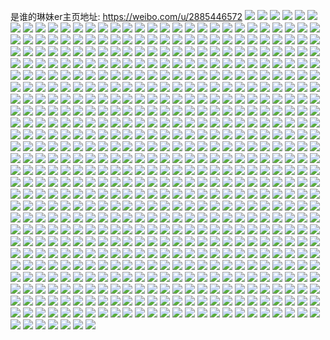 是谁的琳妹er主页地址: https://weibo.com/u/2885446572 
![](https://wx4.sinaimg.cn/mw2000/abfc6bacly1h93aj6evqbj22c02c0qv6.jpg) 
![](https://wx4.sinaimg.cn/mw2000/abfc6bacly1h93aj9dx77j22bz2bze83.jpg) 
![](https://wx4.sinaimg.cn/mw2000/abfc6bacgy1h8kutkkug0j22c0340x6q.jpg) 
![](https://wx4.sinaimg.cn/mw2000/abfc6bacgy1h8kutlyy1yj228i30gx6p.jpg) 
![](https://wx4.sinaimg.cn/mw2000/abfc6bacgy1h8htszud58j20kh1cmq9e.jpg) 
![](https://wx4.sinaimg.cn/mw2000/abfc6bacgy1h8htqem1k4j20n00f5tdk.jpg) 
![](https://wx4.sinaimg.cn/mw2000/abfc6bacgy1h8bnu6ejzmj22c0340npd.jpg) 
![](https://wx4.sinaimg.cn/mw2000/abfc6bacgy1h8bnu1qgzdj21sc2dsu0y.jpg) 
![](https://wx4.sinaimg.cn/mw2000/abfc6bacgy1h8bntzdyxhj22c03407wk.jpg) 
![](https://wx4.sinaimg.cn/mw2000/abfc6bacgy1h8bnu55u58j20sx9mpkjn.jpg) 
![](https://wx4.sinaimg.cn/mw2000/abfc6bacgy1h8bnu3iuxkj21371hjai6.jpg) 
![](https://wx4.sinaimg.cn/mw2000/abfc6bacgy1h8bnu7xg2ej22c0340npe.jpg) 
![](https://wx4.sinaimg.cn/mw2000/abfc6bacgy1h8ama0vfntj22ac329hdt.jpg) 
![](https://wx4.sinaimg.cn/mw2000/abfc6bacgy1h8am9zx7fyj22a635mb29.jpg) 
![](https://wx4.sinaimg.cn/mw2000/abfc6bacgy1h8ama2fx3dj23402c0u0y.jpg) 
![](https://wx4.sinaimg.cn/mw2000/abfc6bacgy1h7ht66ijizj22c0340x6p.jpg) 
![](https://wx4.sinaimg.cn/mw2000/abfc6bacgy1h7ht69gi53j22c0340u0y.jpg) 
![](https://wx4.sinaimg.cn/mw2000/abfc6bacgy1h7ht64tfdoj22bz340npf.jpg) 
![](https://wx4.sinaimg.cn/mw2000/abfc6bacgy1h7ht5z14grj22c0340b2c.jpg) 
![](https://wx4.sinaimg.cn/mw2000/abfc6bacgy1h7ht5x6vy4j22bz30a1l0.jpg) 
![](https://wx4.sinaimg.cn/mw2000/abfc6bacgy1h7ht61f3cij22c03404qt.jpg) 
![](https://wx4.sinaimg.cn/mw2000/abfc6bacgy1h6japzlm3wj22c03407wi.jpg) 
![](https://wx4.sinaimg.cn/mw2000/abfc6bacgy1h6jaq8xdnjj21ws2jqdov.jpg) 
![](https://wx4.sinaimg.cn/mw2000/abfc6bacgy1h6jaqmbupnj22c03404qr.jpg) 
![](https://wx4.sinaimg.cn/mw2000/abfc6bacgy1h6jaqu3dcnj23402c01kz.jpg) 
![](https://wx4.sinaimg.cn/mw2000/abfc6bacgy1h6jaq4o393j21si2i2qv5.jpg) 
![](https://wx4.sinaimg.cn/mw2000/abfc6bacgy1h6bqvf34ewj22bz2rfu0z.jpg) 
![](https://wx4.sinaimg.cn/mw2000/abfc6bacgy1h6bqvipojwj22c02c0e82.jpg) 
![](https://wx4.sinaimg.cn/mw2000/abfc6bacgy1h6bqw5e0x6j229v3154qq.jpg) 
![](https://wx4.sinaimg.cn/mw2000/abfc6bacgy1h6bqvourvej223n2w7hdt.jpg) 
![](https://wx4.sinaimg.cn/mw2000/abfc6bacly1h5z7opjxlpj22c0340b2a.jpg) 
![](https://wx4.sinaimg.cn/mw2000/abfc6bacly1h5z7or5awvj22ae31vb2a.jpg) 
![](https://wx4.sinaimg.cn/mw2000/abfc6bacly1h5z7oq33vsj20mz0cx440.jpg) 
![](https://wx4.sinaimg.cn/mw2000/abfc6bacly1h5thku8ditj21d25odhdu.jpg) 
![](https://wx4.sinaimg.cn/mw2000/abfc6bacly1h5thkwqnm6j219y628kjm.jpg) 
![](https://wx4.sinaimg.cn/mw2000/abfc6bacly1h5thkxv4xtj219i6494qq.jpg) 
![](https://wx4.sinaimg.cn/mw2000/abfc6bacly1h5thkz08ptj219y6267wj.jpg) 
![](https://wx4.sinaimg.cn/mw2000/abfc6bacly1h5thkvmndrj217d6f6hdv.jpg) 
![](https://wx4.sinaimg.cn/mw2000/abfc6bacly1h5thkx2pfij20k735sk5n.jpg) 
![](https://wx4.sinaimg.cn/mw2000/abfc6bacgy1h5j4ygkmewj21400u0n2n.jpg) 
![](https://wx4.sinaimg.cn/mw2000/abfc6bacgy1h5j4yi859xj22c0340npe.jpg) 
![](https://wx4.sinaimg.cn/mw2000/abfc6bacgy1h5j544ja5wj224h2yskjo.jpg) 
![](https://wx4.sinaimg.cn/mw2000/abfc6bacgy1h5j4yk5lf6j22c0340u0z.jpg) 
![](https://wx4.sinaimg.cn/mw2000/abfc6bacgy1h5hv8hxrbpj235s2dcx6r.jpg) 
![](https://wx4.sinaimg.cn/mw2000/abfc6bacgy1h5hv8dz63sj22dc35s4qr.jpg) 
![](https://wx4.sinaimg.cn/mw2000/abfc6bacgy1h5efelb45nj21sc2dsnpe.jpg) 
![](https://wx4.sinaimg.cn/mw2000/abfc6bacgy1h5efeeqas0j22c03404qq.jpg) 
![](https://wx4.sinaimg.cn/mw2000/abfc6bacgy1h5efeg69tkj21c71t81kx.jpg) 
![](https://wx4.sinaimg.cn/mw2000/abfc6bacgy1h5efecmqmoj22c0340kjm.jpg) 
![](https://wx4.sinaimg.cn/mw2000/abfc6bacgy1h5cjmdr60yj22c03404qr.jpg) 
![](https://wx4.sinaimg.cn/mw2000/abfc6bacgy1h3yd5h7k8xj222n33zkjm.jpg) 
![](https://wx4.sinaimg.cn/mw2000/abfc6bacgy1h3yd5kbphsj234022ox6p.jpg) 
![](https://wx4.sinaimg.cn/mw2000/abfc6bacly1h3qi89zqj5j21s135s4qq.jpg) 
![](https://wx4.sinaimg.cn/mw2000/abfc6bacly1h3qi7tdu86j22c03404qs.jpg) 
![](https://wx4.sinaimg.cn/mw2000/abfc6bacly1h3qi87sxurj21s135sx6p.jpg) 
![](https://wx4.sinaimg.cn/mw2000/abfc6bacly1h3qi806vwrj22c03407wk.jpg) 
![](https://wx4.sinaimg.cn/mw2000/abfc6bacly1h3qi862260j21s135s1ky.jpg) 
![](https://wx4.sinaimg.cn/mw2000/abfc6bacly1h3qi83ruuij22c03401l0.jpg) 
![](https://wx4.sinaimg.cn/mw2000/abfc6bacly1h3qiiiii4yj21s135sx6p.jpg) 
![](https://wx4.sinaimg.cn/mw2000/abfc6bacly1h3qi7p5zccj22c0340x6r.jpg) 
![](https://wx4.sinaimg.cn/mw2000/abfc6bacly1h3qi8c38abj21s135sqv6.jpg) 
![](https://wx4.sinaimg.cn/mw2000/abfc6bacly1h3m17huf8zj222o3404qq.jpg) 
![](https://wx4.sinaimg.cn/mw2000/abfc6bacgy1h3h8au4wtfj21241gt4qr.jpg) 
![](https://wx4.sinaimg.cn/mw2000/abfc6bacgy1h3h8ar4v7yj222m340qv6.jpg) 
![](https://wx4.sinaimg.cn/mw2000/abfc6bacgy1h3h8av3stgj21sl2rd1kx.jpg) 
![](https://wx4.sinaimg.cn/mw2000/abfc6bacgy1h3h8b15karj223u35snpe.jpg) 
![](https://wx4.sinaimg.cn/mw2000/abfc6bacly1h1rxrwp6x7j20n01dshce.jpg) 
![](https://wx4.sinaimg.cn/mw2000/abfc6bacly1h11inhkniyj22c0340u0y.jpg) 
![](https://wx4.sinaimg.cn/mw2000/abfc6bacly1h11inm00vxj22c0340x6q.jpg) 
![](https://wx4.sinaimg.cn/mw2000/abfc6bacly1h11injvm8fj23402c0kjm.jpg) 
![](https://wx4.sinaimg.cn/mw2000/abfc6bacly1gzasacdoquj21w02ionpd.jpg) 
![](https://wx4.sinaimg.cn/mw2000/abfc6bacly1gzasadcqdrj21sc2dshdu.jpg) 
![](https://wx4.sinaimg.cn/mw2000/abfc6bacly1gzasaeim75j234027xb2a.jpg) 
![](https://wx4.sinaimg.cn/mw2000/abfc6bacly1gzasaflrq5j23402c0e82.jpg) 
![](https://wx4.sinaimg.cn/mw2000/abfc6bacly1gzasai6e71j21ho1zku0x.jpg) 
![](https://wx4.sinaimg.cn/mw2000/abfc6bacly1gyx5ou6a9cj226t2x3x6q.jpg) 
![](https://wx4.sinaimg.cn/mw2000/0039h2sQly1gusrufm8c1j62c02c0x6p02.jpg) 
![](https://wx4.sinaimg.cn/mw2000/0039h2sQly1gusruckt1mj61o0280kjl02.jpg) 
![](https://wx4.sinaimg.cn/mw2000/0039h2sQly1gusrub5eydj61o0280b2902.jpg) 
![](https://wx4.sinaimg.cn/mw2000/0039h2sQly1gusrudddfvj61ff1ff1fw02.jpg) 
![](https://wx4.sinaimg.cn/mw2000/0039h2sQly1guhipkwpixj62c02c04qq02.jpg) 
![](https://wx4.sinaimg.cn/mw2000/0039h2sQly1gucylpt60ij61zk2nfe8302.jpg) 
![](https://wx4.sinaimg.cn/mw2000/0039h2sQly1gucylqvje5j62c02c0b2a02.jpg) 
![](https://wx4.sinaimg.cn/mw2000/0039h2sQly1gucylshlnlj60n01ds7em02.jpg) 
![](https://wx4.sinaimg.cn/mw2000/0039h2sQly1gucylt1mg8j60n01dsgwr02.jpg) 
![](https://wx4.sinaimg.cn/mw2000/0039h2sQly1gucyltptohj60n01dsalo02.jpg) 
![](https://wx4.sinaimg.cn/mw2000/abfc6bacly1gsqsvdczxaj22c0340b2b.jpg) 
![](https://wx4.sinaimg.cn/mw2000/abfc6bacly1gsqsvfq9loj22c0340npe.jpg) 
![](https://wx4.sinaimg.cn/mw2000/abfc6bacly1gsqsvhqweij22c0340kjm.jpg) 
![](https://wx4.sinaimg.cn/mw2000/abfc6bacly1gsqsvjk4jkj22c0340npe.jpg) 
![](https://wx4.sinaimg.cn/mw2000/abfc6bacly1gsc3tlz74xj22c0273kjl.jpg) 
![](https://wx4.sinaimg.cn/mw2000/abfc6bacly1gsc3to4biyj22672677wh.jpg) 
![](https://wx4.sinaimg.cn/mw2000/abfc6bacly1gsc3tku54zj22c02c0e81.jpg) 
![](https://wx4.sinaimg.cn/mw2000/abfc6bacly1gsc3tp4w9kj22c02c0e81.jpg) 
![](https://wx4.sinaimg.cn/mw2000/abfc6bacly1grz1p3bindj22c02c0x6v.jpg) 
![](https://wx4.sinaimg.cn/mw2000/abfc6bacly1grz1p7bmlqj22c02c07wp.jpg) 
![](https://wx4.sinaimg.cn/mw2000/abfc6bacly1grz1r6m5mmj22c02c07wi.jpg) 
![](https://wx4.sinaimg.cn/mw2000/abfc6bacly1grz1r5g9nwj22w62w6npd.jpg) 
![](https://wx4.sinaimg.cn/mw2000/abfc6bacly1gqpc6tr9rjj22c02c0qv5.jpg) 
![](https://wx4.sinaimg.cn/mw2000/abfc6bacly1gqpc74ng29j22c02c0e82.jpg) 
![](https://wx4.sinaimg.cn/mw2000/abfc6bacly1gqpc6zd1j8j21o01o0x6u.jpg) 
![](https://wx4.sinaimg.cn/mw2000/abfc6bacly1gqpc70no2bj22002s4b2a.jpg) 
![](https://wx4.sinaimg.cn/mw2000/abfc6bacly1gqpc73gbdhj22c02c0e82.jpg) 
![](https://wx4.sinaimg.cn/mw2000/abfc6bacly1gqpc6wwn2uj21o01o0hdt.jpg) 
![](https://wx4.sinaimg.cn/mw2000/abfc6bacly1gqbghm7gydj22c0340kjn.jpg) 
![](https://wx4.sinaimg.cn/mw2000/abfc6bacly1gqbghowsspj22c02c0b2b.jpg) 
![](https://wx4.sinaimg.cn/mw2000/abfc6bacly1gqbghiw1ggj22c0340qv6.jpg) 
![](https://wx4.sinaimg.cn/mw2000/abfc6bacly1gqbghqka66j22c02c01ky.jpg) 
![](https://wx4.sinaimg.cn/mw2000/abfc6bacly1gqbghrwhooj22c0340e86.jpg) 
![](https://wx4.sinaimg.cn/mw2000/abfc6bacly1gqbghth7o2j22c02c0u0y.jpg) 
![](https://wx4.sinaimg.cn/mw2000/abfc6bacly1gqbghh132xj21hn1zi1kz.jpg) 
![](https://wx4.sinaimg.cn/mw2000/abfc6bacly1gqbghklluzj23402c0b2b.jpg) 
![](https://wx4.sinaimg.cn/mw2000/abfc6bacgy1gq9xqhdo6aj23402c0hdv.jpg) 
![](https://wx4.sinaimg.cn/mw2000/abfc6bacgy1gq9xqbqvhej23402c0e85.jpg) 
![](https://wx4.sinaimg.cn/mw2000/abfc6bacgy1gq9xq5nq2oj22ab31skjn.jpg) 
![](https://wx4.sinaimg.cn/mw2000/abfc6bacgy1gq9y5nn8iij22882z17wj.jpg) 
![](https://wx4.sinaimg.cn/mw2000/abfc6bacgy1gq9xq8zx0dj21gu2ly4qp.jpg) 
![](https://wx4.sinaimg.cn/mw2000/abfc6bacgy1gq9xq7x3fxj22c0340kjn.jpg) 
![](https://wx4.sinaimg.cn/mw2000/abfc6bacly1gq2whlzr9rj23402cinpf.jpg) 
![](https://wx4.sinaimg.cn/mw2000/abfc6bacly1gq2whict3qj23402c0e84.jpg) 
![](https://wx4.sinaimg.cn/mw2000/abfc6bacly1gq2whjyqdsj231g2a3qv6.jpg) 
![](https://wx4.sinaimg.cn/mw2000/abfc6bacly1gq2whdh64gj21so2es7wi.jpg) 
![](https://wx4.sinaimg.cn/mw2000/abfc6bacgy1gpbi9pqbshj21o02804qr.jpg) 
![](https://wx4.sinaimg.cn/mw2000/abfc6bacgy1gpbi9su2yuj21o0280kjl.jpg) 
![](https://wx4.sinaimg.cn/mw2000/abfc6bacgy1gpbi9lt2tyj21o02807wj.jpg) 
![](https://wx4.sinaimg.cn/mw2000/abfc6bacgy1gpbi9if0pjj22c03401ky.jpg) 
![](https://wx4.sinaimg.cn/mw2000/abfc6bacgy1gpbi9vm5oyj21o01o0b2a.jpg) 
![](https://wx4.sinaimg.cn/mw2000/abfc6bacgy1gpbi98shx0j21616mke83.jpg) 
![](https://wx4.sinaimg.cn/mw2000/abfc6bacgy1gpbi94jx84j21o0280qv6.jpg) 
![](https://wx4.sinaimg.cn/mw2000/abfc6bacgy1gpbi9gapoyj22c02c0e82.jpg) 
![](https://wx4.sinaimg.cn/mw2000/abfc6bacgy1gpbibnyugmj21pc4jge84.jpg) 
![](https://wx4.sinaimg.cn/mw2000/abfc6bacly1golu3gxzitj22c0340kjm.jpg) 
![](https://wx4.sinaimg.cn/mw2000/abfc6bacly1gnjek5bbe0j22c02c0e82.jpg) 
![](https://wx4.sinaimg.cn/mw2000/abfc6bacly1gnjek7w98nj23402c7x6q.jpg) 
![](https://wx4.sinaimg.cn/mw2000/abfc6bacgy1glyzf9d1iej22801o01kz.jpg) 
![](https://wx4.sinaimg.cn/mw2000/abfc6bacgy1glyzfely3hj22801o0u0y.jpg) 
![](https://wx4.sinaimg.cn/mw2000/abfc6bacgy1gkvplh9qyzj22c02c1b2a.jpg) 
![](https://wx4.sinaimg.cn/mw2000/abfc6bacgy1gkvpl00cp9j22c02c1kjm.jpg) 
![](https://wx4.sinaimg.cn/mw2000/abfc6bacgy1gkvpm1stqbj22c03401kz.jpg) 
![](https://wx4.sinaimg.cn/mw2000/abfc6bacly1gkfpjtrnuuj221y2qle83.jpg) 
![](https://wx4.sinaimg.cn/mw2000/abfc6bacly1gkfpk7jkgoj22c0340kjm.jpg) 
![](https://wx4.sinaimg.cn/mw2000/abfc6bacly1gkfpkf93rdj22c0340hdu.jpg) 
![](https://wx4.sinaimg.cn/mw2000/abfc6bacly1gkfpkmtnr9j22r322cb2a.jpg) 
![](https://wx4.sinaimg.cn/mw2000/abfc6bacgy1gk0af64vnhj23402c01kz.jpg) 
![](https://wx4.sinaimg.cn/mw2000/abfc6bacgy1gk0afb09evj23402c04qr.jpg) 
![](https://wx4.sinaimg.cn/mw2000/abfc6bacly1gglon06mpxj22c0340npd.jpg) 
![](https://wx4.sinaimg.cn/mw2000/abfc6bacly1gglomziblfj22zw263u0x.jpg) 
![](https://wx4.sinaimg.cn/mw2000/abfc6bacly1gglomyesxzj22c02c0kjl.jpg) 
![](https://wx4.sinaimg.cn/mw2000/abfc6bacly1gglon1tcvlj23402c0hdt.jpg) 
![](https://wx4.sinaimg.cn/mw2000/abfc6bacly1gglomxm8mhj22c02c07wh.jpg) 
![](https://wx4.sinaimg.cn/mw2000/abfc6bacgy1gg3n069nrhj20tk0m6grb.jpg) 
![](https://wx4.sinaimg.cn/mw2000/abfc6bacgy1gg3n05osm9j22c0340kjm.jpg) 
![](https://wx4.sinaimg.cn/mw2000/abfc6bacgy1gecx1bthyjj23402c0b2d.jpg) 
![](https://wx4.sinaimg.cn/mw2000/abfc6bacgy1gecx1clvb0j20ku112n09.jpg) 
![](https://wx4.sinaimg.cn/mw2000/abfc6bacgy1gecx1jm17qj22c032o1l2.jpg) 
![](https://wx4.sinaimg.cn/mw2000/abfc6bacgy1ge6d92pt2bj21mk16oh0d.jpg) 
![](https://wx4.sinaimg.cn/mw2000/abfc6bacgy1ge6d93xp11j21i81kuh2k.jpg) 
![](https://wx4.sinaimg.cn/mw2000/abfc6bacgy1gdyaa79i96j21t02iokjl.jpg) 
![](https://wx4.sinaimg.cn/mw2000/abfc6bacgy1gdyaaakckwj22c0340kjl.jpg) 
![](https://wx4.sinaimg.cn/mw2000/abfc6bacgy1gdyaa3ab29j229n2ubu0x.jpg) 
![](https://wx4.sinaimg.cn/mw2000/abfc6bacgy1gdp2whcxaqj20fw0m6q7a.jpg) 
![](https://wx4.sinaimg.cn/mw2000/abfc6bacgy1gdp2wilmlnj20eq0mu78r.jpg) 
![](https://wx4.sinaimg.cn/mw2000/abfc6bacgy1gdp2wjqpeoj20er0jntbw.jpg) 
![](https://wx4.sinaimg.cn/mw2000/abfc6bacgy1gdp2wfz7jqj20ex0h6whr.jpg) 
![](https://wx4.sinaimg.cn/mw2000/abfc6bacly1gb7xrtu91tj21gc4d1u0x.jpg) 
![](https://wx4.sinaimg.cn/mw2000/abfc6bacly1gb7xrxl0e5j219b51ekjl.jpg) 
![](https://wx4.sinaimg.cn/mw2000/abfc6bacly1gb7xrvhnmrj21kr40su0x.jpg) 
![](https://wx4.sinaimg.cn/mw2000/abfc6bacly1gb7yu31h13j21oe3s2b2a.jpg) 
![](https://wx4.sinaimg.cn/mw2000/abfc6bacly1gb7xrsd2j1j22vt25v1ky.jpg) 
![](https://wx4.sinaimg.cn/mw2000/abfc6bacly1gazptp63oij22c0340nph.jpg) 
![](https://wx4.sinaimg.cn/mw2000/abfc6bacly1gazpturjftj21ho1zktvy.jpg) 
![](https://wx4.sinaimg.cn/mw2000/abfc6bacly1gazpttsoh9j23402c0qv9.jpg) 
![](https://wx4.sinaimg.cn/mw2000/abfc6bacly1gazptwjvhzj21ho1zkk90.jpg) 
![](https://wx4.sinaimg.cn/mw2000/abfc6bacly1gazptv884nj20u111eds6.jpg) 
![](https://wx4.sinaimg.cn/mw2000/abfc6bacly1gazptmgi21j23402c0e85.jpg) 
![](https://wx4.sinaimg.cn/mw2000/abfc6bacly1gazpthjcw0j21h824xe81.jpg) 
![](https://wx4.sinaimg.cn/mw2000/abfc6bacly1gazptralm2j22c0340qv9.jpg) 
![](https://wx4.sinaimg.cn/mw2000/abfc6bacly1gazptjuvyrj22c0340x6t.jpg) 
![](https://wx4.sinaimg.cn/mw2000/abfc6bacgy1gam0uspidmj23402c0hdv.jpg) 
![](https://wx4.sinaimg.cn/mw2000/abfc6bacgy1gam0tvzyb6j23402c07wh.jpg) 
![](https://wx4.sinaimg.cn/mw2000/abfc6bacgy1gam0u7bw3vj23402c0hdw.jpg) 
![](https://wx4.sinaimg.cn/mw2000/abfc6bacgy1gam0ujmj5rj23402c0e81.jpg) 
![](https://wx4.sinaimg.cn/mw2000/abfc6bacgy1gam0ugfklbj22dh2o5hdt.jpg) 
![](https://wx4.sinaimg.cn/mw2000/abfc6bacgy1gam0ud0uecj21355txb2a.jpg) 
![](https://wx4.sinaimg.cn/mw2000/abfc6bacgy1gahgatoarvj23402c04qt.jpg) 
![](https://wx4.sinaimg.cn/mw2000/abfc6bacgy1gahgb4bu58j22c0340kjl.jpg) 
![](https://wx4.sinaimg.cn/mw2000/abfc6bacgy1gahgan65wrj23402c0qv7.jpg) 
![](https://wx4.sinaimg.cn/mw2000/abfc6bacgy1gahgb69ggaj23402c0kjl.jpg) 
![](https://wx4.sinaimg.cn/mw2000/abfc6bacgy1gahgdfpb0ej22c02c0u0y.jpg) 
![](https://wx4.sinaimg.cn/mw2000/abfc6bacgy1gahgayhscij22c0340b2a.jpg) 
![](https://wx4.sinaimg.cn/mw2000/abfc6bacgy1gahgak0ni6j22c02c0kjn.jpg) 
![](https://wx4.sinaimg.cn/mw2000/abfc6bacgy1gahgbcff24j23402c0x6p.jpg) 
![](https://wx4.sinaimg.cn/mw2000/abfc6bacgy1gahgapb16fj21ji444qv5.jpg) 
![](https://wx4.sinaimg.cn/mw2000/abfc6bacgy1gahgbaca4cj22c0340hdu.jpg) 
![](https://wx4.sinaimg.cn/mw2000/abfc6bacgy1gahgavzrpkj22c0340hdu.jpg) 
![](https://wx4.sinaimg.cn/mw2000/abfc6bacgy1gahgb2a336j22c0340kjn.jpg) 
![](https://wx4.sinaimg.cn/mw2000/abfc6bacgy1gagdatfj9oj22bc3347wi.jpg) 
![](https://wx4.sinaimg.cn/mw2000/abfc6bacgy1gagdaxvcuoj22c0340hdv.jpg) 
![](https://wx4.sinaimg.cn/mw2000/abfc6bacgy1gaf4fr53u4j211i1e07wj.jpg) 
![](https://wx4.sinaimg.cn/mw2000/abfc6bacgy1gaf432yk2bj21ot3r5b2c.jpg) 
![](https://wx4.sinaimg.cn/mw2000/abfc6bacgy1gaf42psot3j22c029rb2c.jpg) 
![](https://wx4.sinaimg.cn/mw2000/abfc6bacgy1gaf437cyn2j23402c01l0.jpg) 
![](https://wx4.sinaimg.cn/mw2000/abfc6bacgy1gaf47cmcugj23402c0qv8.jpg) 
![](https://wx4.sinaimg.cn/mw2000/abfc6bacgy1gaf42uaqoxj22c0340b2c.jpg) 
![](https://wx4.sinaimg.cn/mw2000/abfc6bacgy1gaf4fnb981j22c0340qv7.jpg) 
![](https://wx4.sinaimg.cn/mw2000/abfc6bacgy1gaf42yuq69j22c03401l0.jpg) 
![](https://wx4.sinaimg.cn/mw2000/abfc6bacgy1gaf422ezk9j22c0340u10.jpg) 
![](https://wx4.sinaimg.cn/mw2000/abfc6bacgy1g9hh5wht2pj216o1kwaqk.jpg) 
![](https://wx4.sinaimg.cn/mw2000/abfc6bacgy1g9hh5wxc52j21400migq2.jpg) 
![](https://wx4.sinaimg.cn/mw2000/abfc6bacgy1g9hh62hnv7j23402c0npd.jpg) 
![](https://wx4.sinaimg.cn/mw2000/abfc6bacgy1g9hh5ttf6bj225q1mb7wh.jpg) 
![](https://wx4.sinaimg.cn/mw2000/abfc6bacgy1g9hh5vot8vj22bc3341ky.jpg) 
![](https://wx4.sinaimg.cn/mw2000/abfc6bacgy1g9hh60zmcwj23402c0b2a.jpg) 
![](https://wx4.sinaimg.cn/mw2000/abfc6bacgy1g9hh5xfxskj216o1kw196.jpg) 
![](https://wx4.sinaimg.cn/mw2000/abfc6bacgy1g9hh5zg594j23402c04qr.jpg) 
![](https://wx4.sinaimg.cn/mw2000/abfc6bacgy1g9hhb0m3zuj21mb25qb29.jpg) 
![](https://wx4.sinaimg.cn/mw2000/abfc6bacgy1g9cfc0qd8xj21385tgb2b.jpg) 
![](https://wx4.sinaimg.cn/mw2000/abfc6bacgy1g9cfb7aqwnj20ku0snn2t.jpg) 
![](https://wx4.sinaimg.cn/mw2000/abfc6bacgy1g9cfb94swoj23402c0e82.jpg) 
![](https://wx4.sinaimg.cn/mw2000/abfc6bacgy1g9cfbama1aj2334334x6p.jpg) 
![](https://wx4.sinaimg.cn/mw2000/abfc6bacgy1g9cfbelgo1j21gc4d1e82.jpg) 
![](https://wx4.sinaimg.cn/mw2000/abfc6bacgy1g9cfbcmaalj22c0340qv7.jpg) 
![](https://wx4.sinaimg.cn/mw2000/abfc6bacgy1g9cfbyi0axj23402c01l0.jpg) 
![](https://wx4.sinaimg.cn/mw2000/abfc6bacgy1g9cfbgmpulj22c03407wj.jpg) 
![](https://wx4.sinaimg.cn/mw2000/abfc6bacgy1g9cfbirtoxj21hu48ob2a.jpg) 
![](https://wx4.sinaimg.cn/mw2000/abfc6bacgy1g9cfbknm28j21qu3mt4qq.jpg) 
![](https://wx4.sinaimg.cn/mw2000/abfc6bacgy1g9855jz5waj22io1w0npf.jpg) 
![](https://wx4.sinaimg.cn/mw2000/abfc6bacgy1g9855i21hkj2143143gps.jpg) 
![](https://wx4.sinaimg.cn/mw2000/abfc6bacgy1g9855olr46j23402c0npg.jpg) 
![](https://wx4.sinaimg.cn/mw2000/abfc6bacgy1g9855ekv1qj21w02ionpg.jpg) 
![](https://wx4.sinaimg.cn/mw2000/abfc6bacgy1g9855manwtj23402c0x6s.jpg) 
![](https://wx4.sinaimg.cn/mw2000/abfc6bacgy1g9855bmntpj21w02iokjn.jpg) 
![](https://wx4.sinaimg.cn/mw2000/abfc6bacgy1g9855hi8guj21og2io1ky.jpg) 
![](https://wx4.sinaimg.cn/mw2000/abfc6bacgy1g98555v673j20z90z9wn2.jpg) 
![](https://wx4.sinaimg.cn/mw2000/abfc6bacgy1g9855flwwkj21ho1zk4qp.jpg) 
![](https://wx4.sinaimg.cn/mw2000/abfc6bacgy1g9855quvh4j22c0340kjn.jpg) 
![](https://wx4.sinaimg.cn/mw2000/abfc6bacgy1g9855u5blbj22c0340kjp.jpg) 
![](https://wx4.sinaimg.cn/mw2000/abfc6bacgy1g98558s8c1j21s33k77wj.jpg) 
![](https://wx4.sinaimg.cn/mw2000/abfc6bacgy1g94uyoiv9dj22c0340kjm.jpg) 
![](https://wx4.sinaimg.cn/mw2000/abfc6bacgy1g94voenmpej24mo334npm.jpg) 
![](https://wx4.sinaimg.cn/mw2000/abfc6bacgy1g94uyh322mj22c0340b2a.jpg) 
![](https://wx4.sinaimg.cn/mw2000/abfc6bacgy1g94uyjsdyrj23402c0e82.jpg) 
![](https://wx4.sinaimg.cn/mw2000/abfc6bacgy1g8r0pskntcj23402c07wi.jpg) 
![](https://wx4.sinaimg.cn/mw2000/abfc6bacgy1g8r0prfe5dj23402c0hdt.jpg) 
![](https://wx4.sinaimg.cn/mw2000/abfc6bacgy1g8r0pmecmkj22o82o87wh.jpg) 
![](https://wx4.sinaimg.cn/mw2000/abfc6bacgy1g8r0pq8mmaj22c0340npe.jpg) 
![](https://wx4.sinaimg.cn/mw2000/abfc6bacgy1g8r0pl8soij23402c0hdu.jpg) 
![](https://wx4.sinaimg.cn/mw2000/abfc6bacgy1g8r0pxh6dij22c0340e82.jpg) 
![](https://wx4.sinaimg.cn/mw2000/abfc6bacgy1g8r0puri6lj23402c0u0x.jpg) 
![](https://wx4.sinaimg.cn/mw2000/abfc6bacgy1g8r0po98wpj22o82o8hdu.jpg) 
![](https://wx4.sinaimg.cn/mw2000/abfc6bacgy1g8r0ptrwnwj22c0340qv5.jpg) 
![](https://wx4.sinaimg.cn/mw2000/abfc6bacgy1g8r0pvxbooj23402c0npd.jpg) 
![](https://wx4.sinaimg.cn/mw2000/abfc6bacgy1g8r16vjlwyj22c0340b2c.jpg) 
![](https://wx4.sinaimg.cn/mw2000/abfc6bacgy1g8r15gf1anj23402c0b29.jpg) 
![](https://wx4.sinaimg.cn/mw2000/abfc6bacgy1g8pdf1xqxzj20ku112n5q.jpg) 
![](https://wx4.sinaimg.cn/mw2000/abfc6bacgy1g8pdf1g1asj22822824qq.jpg) 
![](https://wx4.sinaimg.cn/mw2000/abfc6bacgy1g8pdezr0ryj22472474qp.jpg) 
![](https://wx4.sinaimg.cn/mw2000/abfc6bacgy1g8pdf2cah3j20sg1eln5d.jpg) 
![](https://wx4.sinaimg.cn/mw2000/abfc6bacgy1g8o0k39i7yj20sg1eldl3.jpg) 
![](https://wx4.sinaimg.cn/mw2000/abfc6bacgy1g8o0k44vzfj20sg1eln28.jpg) 
![](https://wx4.sinaimg.cn/mw2000/abfc6bacgy1g8kuoz11ulj21ho1zkx4h.jpg) 
![](https://wx4.sinaimg.cn/mw2000/abfc6bacgy1g8kuoxw1u2j20kt0rqwi9.jpg) 
![](https://wx4.sinaimg.cn/mw2000/abfc6bacgy1g8kup0dr5lj21ho1zkwyj.jpg) 
![](https://wx4.sinaimg.cn/mw2000/abfc6bacgy1g8kup23lsoj22482tq4qp.jpg) 
![](https://wx4.sinaimg.cn/mw2000/abfc6bacgy1g8kup66kvhj22c0340b2c.jpg) 
![](https://wx4.sinaimg.cn/mw2000/abfc6bacgy1g6izj1iwrbj22c02c04qq.jpg) 
![](https://wx4.sinaimg.cn/mw2000/abfc6bacgy1g6izihqurjj213c5svx6p.jpg) 
![](https://wx4.sinaimg.cn/mw2000/abfc6bacgy1g6iziklwzxj215i5hzb2a.jpg) 
![](https://wx4.sinaimg.cn/mw2000/abfc6bacgy1g6iziomzpbj20xa6uy7wi.jpg) 
![](https://wx4.sinaimg.cn/mw2000/abfc6bacgy1g6izifjpskj21225zve82.jpg) 
![](https://wx4.sinaimg.cn/mw2000/abfc6bacgy1g6iziqxgkqj21dq4l9u0x.jpg) 
![](https://wx4.sinaimg.cn/mw2000/abfc6bacgy1g6izit5u5lj217i58y7wi.jpg) 
![](https://wx4.sinaimg.cn/mw2000/abfc6bacgy1g6iziwf9lpj21s93jx1kz.jpg) 
![](https://wx4.sinaimg.cn/mw2000/abfc6bacgy1g6iziz1xh8j215i5i2x6p.jpg) 
![](https://wx4.sinaimg.cn/mw2000/abfc6bacgy1g6fum059fpj21w02iox6q.jpg) 
![](https://wx4.sinaimg.cn/mw2000/abfc6bacgy1g6fulm4im3j22tq248x6p.jpg) 
![](https://wx4.sinaimg.cn/mw2000/abfc6bacgy1g6fuls1ondj21xp1xs1ky.jpg) 
![](https://wx4.sinaimg.cn/mw2000/abfc6bacgy1g6fuljk7t8j22482tqhdt.jpg) 
![](https://wx4.sinaimg.cn/mw2000/abfc6bacgy1g6fum7qwpfj22xm2xokjn.jpg) 
![](https://wx4.sinaimg.cn/mw2000/abfc6bacgy1g6fulpjwd3j21w02iob2a.jpg) 
![](https://wx4.sinaimg.cn/mw2000/abfc6bacgy1g6fum3l29cj22482tqqv6.jpg) 
![](https://wx4.sinaimg.cn/mw2000/abfc6bacgy1g6fulgi2cwj22a72a9hdw.jpg) 
![](https://wx4.sinaimg.cn/mw2000/abfc6bacgy1g6fulwiahqj21vz2ioqv7.jpg) 
![](https://wx4.sinaimg.cn/mw2000/abfc6bacgy1g6dfu2x7mlj21w02iohdu.jpg) 
![](https://wx4.sinaimg.cn/mw2000/abfc6bacgy1g6dfupz1tnj21w02io4qr.jpg) 
![](https://wx4.sinaimg.cn/mw2000/abfc6bacgy1g6dfuawyqrj21vy2ioqv6.jpg) 
![](https://wx4.sinaimg.cn/mw2000/abfc6bacgy1g6dgapu25hj22io1w0qv8.jpg) 
![](https://wx4.sinaimg.cn/mw2000/abfc6bacgy1g6cfh8petnj22io1vxqv5.jpg) 
![](https://wx4.sinaimg.cn/mw2000/abfc6bacgy1g6cfh03k42j22c02c0hdu.jpg) 
![](https://wx4.sinaimg.cn/mw2000/abfc6bacgy1g6cfh4uwpij22io1vx7wh.jpg) 
![](https://wx4.sinaimg.cn/mw2000/abfc6bacgy1g6cfh1maqkj222o340e81.jpg) 
![](https://wx4.sinaimg.cn/mw2000/abfc6bacgy1g6cfgxvwl3j21w02e44qq.jpg) 
![](https://wx4.sinaimg.cn/mw2000/abfc6bacgy1g6cfh2yisaj222o340e81.jpg) 
![](https://wx4.sinaimg.cn/mw2000/abfc6bacgy1g6cfh5twtfj2247219wyc.jpg) 
![](https://wx4.sinaimg.cn/mw2000/abfc6bacgy1g6cfh3ol72j20n410jjzq.jpg) 
![](https://wx4.sinaimg.cn/mw2000/abfc6bacgy1g6cfh6yujbj22io1vx1kx.jpg) 
![](https://wx4.sinaimg.cn/mw2000/abfc6bacgy1g69fllelmnj226m1in4qp.jpg) 
![](https://wx4.sinaimg.cn/mw2000/abfc6bacgy1g69fln26fjj21r02iob29.jpg) 
![](https://wx4.sinaimg.cn/mw2000/abfc6bacgy1g69fljgud0j22ip1r0b29.jpg) 
![](https://wx4.sinaimg.cn/mw2000/abfc6bacgy1g68yboinr9j21oe2bu7wi.jpg) 
![](https://wx4.sinaimg.cn/mw2000/abfc6bacgy1g68ybd3wk7j22io1og4qq.jpg) 
![](https://wx4.sinaimg.cn/mw2000/abfc6bacgy1g48nkg493dj221z333u0y.jpg) 
![](https://wx4.sinaimg.cn/mw2000/abfc6bacgy1g48ngjvfg4j21ho1zk7wh.jpg) 
![](https://wx4.sinaimg.cn/mw2000/abfc6bacgy1g48nghs5i2j21hu48okjl.jpg) 
![](https://wx4.sinaimg.cn/mw2000/abfc6bacgy1g48ngj1cxaj21oe3s2u0x.jpg) 
![](https://wx4.sinaimg.cn/mw2000/abfc6bacgy1g48ngkx9joj21kw16o1gd.jpg) 
![](https://wx4.sinaimg.cn/mw2000/abfc6bacgy1g48ngeh7r3j21oe3s2b2a.jpg) 
![](https://wx4.sinaimg.cn/mw2000/abfc6bacgy1g48qrbxp1jj21zk1hoaqy.jpg) 
![](https://wx4.sinaimg.cn/mw2000/abfc6bacgy1g48nggnuo3j21oe3s2e82.jpg) 
![](https://wx4.sinaimg.cn/mw2000/abfc6bacgy1g3kwpi5wuuj22c02c0qv5.jpg) 
![](https://wx4.sinaimg.cn/mw2000/abfc6bacgy1g3kwpnegwcj22840uw4o5.jpg) 
![](https://wx4.sinaimg.cn/mw2000/abfc6bacgy1g3kwplq2trj21ho1hoe81.jpg) 
![](https://wx4.sinaimg.cn/mw2000/abfc6bacgy1g3kx6yvrqoj20ku0dy0up.jpg) 
![](https://wx4.sinaimg.cn/mw2000/abfc6bacgy1g2lxqrrizmj222r2iohdu.jpg) 
![](https://wx4.sinaimg.cn/mw2000/abfc6bacgy1g2lxqosdu1j225r1mbe81.jpg) 
![](https://wx4.sinaimg.cn/mw2000/abfc6bacgy1g2lxqnkiy9j21vz2iob2a.jpg) 
![](https://wx4.sinaimg.cn/mw2000/abfc6bacgy1g2lxqwr4sxj22c02c01kz.jpg) 
![](https://wx4.sinaimg.cn/mw2000/abfc6bacgy1g2lxqpin27j22c02c07wh.jpg) 
![](https://wx4.sinaimg.cn/mw2000/abfc6bacgy1g2lxqv7ogqj22c02c1x6p.jpg) 
![](https://wx4.sinaimg.cn/mw2000/abfc6bacgy1g2lxqsunewj21w02io7wi.jpg) 
![](https://wx4.sinaimg.cn/mw2000/abfc6bacgy1g2lxqtwvy7j21w02io4qq.jpg) 
![](https://wx4.sinaimg.cn/mw2000/abfc6bacgy1g2lxqqkmemj21w02io7wi.jpg) 
![](https://wx4.sinaimg.cn/mw2000/abfc6bacgy1g1sud8ve31j223m30pqv6.jpg) 
![](https://wx4.sinaimg.cn/mw2000/abfc6bacgy1g1suctocraj20sg0zk7wh.jpg) 
![](https://wx4.sinaimg.cn/mw2000/abfc6bacgy1g1sud53c0hj220e35jhdu.jpg) 
![](https://wx4.sinaimg.cn/mw2000/abfc6bacgy1g1sucs29dgj20sg0zkn9o.jpg) 
![](https://wx4.sinaimg.cn/mw2000/abfc6bacgy1g1sudbeej3j220t20tu0x.jpg) 
![](https://wx4.sinaimg.cn/mw2000/abfc6bacgy1g1sucui04wj20sg0zkwqn.jpg) 
![](https://wx4.sinaimg.cn/mw2000/abfc6bacgy1g1suczwo6wj21vy2io1ky.jpg) 
![](https://wx4.sinaimg.cn/mw2000/abfc6bacgy1g1sucx3ujoj21w02iox6p.jpg) 
![](https://wx4.sinaimg.cn/mw2000/abfc6bacgy1g1sudgraboj22c031vu0z.jpg) 
![](https://wx4.sinaimg.cn/mw2000/abfc6bacgy1g1netodkbvj22c03407wi.jpg) 
![](https://wx4.sinaimg.cn/mw2000/abfc6bacgy1g1nettuhhcj23342bcx6p.jpg) 
![](https://wx4.sinaimg.cn/mw2000/abfc6bacgy1g1netihikxj23402c0b2a.jpg) 
![](https://wx4.sinaimg.cn/mw2000/abfc6bacgy1g1nexugqhkj22a727rqv6.jpg) 
![](https://wx4.sinaimg.cn/mw2000/abfc6bacgy1g1ney0gqjoj225c25c4qq.jpg) 
![](https://wx4.sinaimg.cn/mw2000/abfc6bacgy1g1nexnm5jej22c02c0u0x.jpg) 
![](https://wx4.sinaimg.cn/mw2000/abfc6bacgy1g1cuse5n09j23402c0u0x.jpg) 
![](https://wx4.sinaimg.cn/mw2000/abfc6bacgy1g1cusbvlrnj23402c0x6p.jpg) 
![](https://wx4.sinaimg.cn/mw2000/abfc6bacgy1g1cusigw47j23402c01ky.jpg) 
![](https://wx4.sinaimg.cn/mw2000/abfc6bacgy1g13mleu2hzj22c02c0e82.jpg) 
![](https://wx4.sinaimg.cn/mw2000/abfc6bacgy1g13ml9b6ylj22c02c0kjm.jpg) 
![](https://wx4.sinaimg.cn/mw2000/abfc6bacgy1g13mlk7uzaj22c02c0b2a.jpg) 
![](https://wx4.sinaimg.cn/mw2000/abfc6bacgy1g13mlqtfgbj22c02c0qv6.jpg) 
![](https://wx4.sinaimg.cn/mw2000/abfc6bacgy1g13mmae7c7j22c02c0u13.jpg) 
![](https://wx4.sinaimg.cn/mw2000/abfc6bacgy1g13mme73nqj22c0340kjl.jpg) 
![](https://wx4.sinaimg.cn/mw2000/abfc6bacgy1g13mmjg3afj22c0340e82.jpg) 
![](https://wx4.sinaimg.cn/mw2000/abfc6bacgy1g13mmm4k7jj22c02c04qp.jpg) 
![](https://wx4.sinaimg.cn/mw2000/abfc6bacgy1g0ij2qmfflj23402c0npe.jpg) 
![](https://wx4.sinaimg.cn/mw2000/abfc6bacgy1g0ij2s2olaj22c0340x6p.jpg) 
![](https://wx4.sinaimg.cn/mw2000/abfc6bacgy1g00bygmcaaj222o340e43.jpg) 
![](https://wx4.sinaimg.cn/mw2000/abfc6bacgy1g00byjic71j23402c01kx.jpg) 
![](https://wx4.sinaimg.cn/mw2000/abfc6bacgy1g00c0v1kynj222o3401kx.jpg) 
![](https://wx4.sinaimg.cn/mw2000/abfc6bacgy1g00byihra2j222o3404nc.jpg) 
![](https://wx4.sinaimg.cn/mw2000/abfc6bacgy1g00byhjzbvj23402c01kx.jpg) 
![](https://wx4.sinaimg.cn/mw2000/abfc6bacgy1g00bykpgpdj222o3404qp.jpg) 
![](https://wx4.sinaimg.cn/mw2000/abfc6bacgy1fz0jz58cdvj21e011i4qp.jpg) 
![](https://wx4.sinaimg.cn/mw2000/abfc6bacgy1fz0jzvyejrj221z333u10.jpg) 
![](https://wx4.sinaimg.cn/mw2000/abfc6bacgy1fz0k13kjbsj211i1e04qp.jpg) 
![](https://wx4.sinaimg.cn/mw2000/abfc6bacgy1fz0k0lhmdfj221z333qv8.jpg) 
![](https://wx4.sinaimg.cn/mw2000/abfc6bacgy1fz0k0tvy67j21oe3s2npf.jpg) 
![](https://wx4.sinaimg.cn/mw2000/abfc6bacgy1fz0k09920nj221z3331l1.jpg) 
![](https://wx4.sinaimg.cn/mw2000/abfc6bacgy1fz0k10xgcwj21o027zx6q.jpg) 
![](https://wx4.sinaimg.cn/mw2000/abfc6bacgy1fz0jzl0xchj227z1o0qv6.jpg) 
![](https://wx4.sinaimg.cn/mw2000/abfc6bacgy1fz0jzepp6ij21ji4444qs.jpg) 
![](https://wx4.sinaimg.cn/mw2000/abfc6bacgy1fyzm6weyq7j221z3331kz.jpg) 
![](https://wx4.sinaimg.cn/mw2000/abfc6bacgy1fyzm703r5vj227b27b4qq.jpg) 
![](https://wx4.sinaimg.cn/mw2000/abfc6bacgy1fyzm723soaj21e01e07wh.jpg) 
![](https://wx4.sinaimg.cn/mw2000/abfc6bacgy1fyzm73cyp1j20z01aoe4i.jpg) 
![](https://wx4.sinaimg.cn/mw2000/abfc6bacgy1fyzm6sdbo3j22c02c0npd.jpg) 
![](https://wx4.sinaimg.cn/mw2000/abfc6bacgy1fyzm75sqerj21e01e0b29.jpg) 
![](https://wx4.sinaimg.cn/mw2000/abfc6bacgy1fyx1zpmj76j22c02c0u0x.jpg) 
![](https://wx4.sinaimg.cn/mw2000/abfc6bacgy1fyx1zu0s6aj22c02c04qq.jpg) 
![](https://wx4.sinaimg.cn/mw2000/abfc6bacgy1fyx1zs3umyj22c02c0e82.jpg) 
![](https://wx4.sinaimg.cn/mw2000/abfc6bacgy1fyx1zy5olyj22d31rsb2a.jpg) 
![](https://wx4.sinaimg.cn/mw2000/abfc6bacgy1fyp744w8z0j20zk0qo49i.jpg) 
![](https://wx4.sinaimg.cn/mw2000/abfc6bacgy1fyp755pti0j22c02c0qv5.jpg) 
![](https://wx4.sinaimg.cn/mw2000/abfc6bacgy1fyp74v4afaj23402c01ky.jpg) 
![](https://wx4.sinaimg.cn/mw2000/abfc6bacgy1fyp74ywxj3j22dc2cp7wh.jpg) 
![](https://wx4.sinaimg.cn/mw2000/abfc6bacgy1fyp75fs3otj20j50kgmzv.jpg) 
![](https://wx4.sinaimg.cn/mw2000/abfc6bacgy1fyp75ezn7rj23402c0x6q.jpg) 
![](https://wx4.sinaimg.cn/mw2000/abfc6bacly1fyi9xuaw2hj20ku0dwtc7.jpg) 
![](https://wx4.sinaimg.cn/mw2000/abfc6bacly1fyi9xtrzc9j21tn17s7tm.jpg) 
![](https://wx4.sinaimg.cn/mw2000/abfc6bacgy1fydfzzso7wj22io1u4x6p.jpg) 
![](https://wx4.sinaimg.cn/mw2000/abfc6bacgy1fydfzxgy5bj22io1w0qv6.jpg) 
![](https://wx4.sinaimg.cn/mw2000/abfc6bacgy1fydfzwafgqj22c02c0npe.jpg) 
![](https://wx4.sinaimg.cn/mw2000/abfc6bacgy1fydfzyu5t2j22c02c0e82.jpg) 
![](https://wx4.sinaimg.cn/mw2000/abfc6bacgy1fydfztpmj9j22c02c0npe.jpg) 
![](https://wx4.sinaimg.cn/mw2000/abfc6bacgy1fydfzv0o3gj22c02c04qq.jpg) 
![](https://wx4.sinaimg.cn/mw2000/abfc6bacgy1fydg00e89oj21hc2mu4ez.jpg) 
![](https://wx4.sinaimg.cn/mw2000/abfc6bacgy1fydgay048fj20ku11240p.jpg) 
![](https://wx4.sinaimg.cn/mw2000/abfc6bacgy1fxdp2hq3vkj22c02c14qq.jpg) 
![](https://wx4.sinaimg.cn/mw2000/abfc6bacgy1fxdp2frpijj22c02z71kz.jpg) 
![](https://wx4.sinaimg.cn/mw2000/abfc6bacgy1fxdp2k3lzkj222t31ub2a.jpg) 
![](https://wx4.sinaimg.cn/mw2000/abfc6bacgy1fwwg4snl5yj20uc2ionpf.jpg) 
![](https://wx4.sinaimg.cn/mw2000/abfc6bacgy1fwwg5c6wvpj21ju436e82.jpg) 
![](https://wx4.sinaimg.cn/mw2000/abfc6bacgy1fwwg5j74r4j221z333hdt.jpg) 
![](https://wx4.sinaimg.cn/mw2000/abfc6bacgy1fwwg4liqjbj21wi3bye81.jpg) 
![](https://wx4.sinaimg.cn/mw2000/abfc6bacgy1fwlhog2k18j20ku112tds.jpg) 
![](https://wx4.sinaimg.cn/mw2000/abfc6bacgy1fwlhks25jtj20ku112n6d.jpg) 
![](https://wx4.sinaimg.cn/mw2000/abfc6bacgy1fwlhm3qt7qj20ku112aj8.jpg) 
![](https://wx4.sinaimg.cn/mw2000/abfc6bacgy1fwlhtfkf9lj20ku112dmr.jpg) 
![](https://wx4.sinaimg.cn/mw2000/abfc6bacgy1fw5qgzf638j22io1w0kjl.jpg) 
![](https://wx4.sinaimg.cn/mw2000/abfc6bacgy1fw5r94vo1rj20qo0k0ke2.jpg) 
![](https://wx4.sinaimg.cn/mw2000/abfc6bacgy1fw5qh4j42uj22io1w0hdt.jpg) 
![](https://wx4.sinaimg.cn/mw2000/abfc6bacgy1fvygrpy9bnj21lb3ze1ky.jpg) 
![](https://wx4.sinaimg.cn/mw2000/abfc6bacgy1fvygn9lbdjj21gh4cnhdu.jpg) 
![](https://wx4.sinaimg.cn/mw2000/abfc6bacgy1fvwfd76xvtj20tz12waih.jpg) 
![](https://wx4.sinaimg.cn/mw2000/abfc6bacgy1fvsy0czwfrj22io1qhx6q.jpg) 
![](https://wx4.sinaimg.cn/mw2000/abfc6bacgy1fvsxzuae0oj21mc25skjl.jpg) 
![](https://wx4.sinaimg.cn/mw2000/abfc6bacgy1fvsy0k020ej22io1w0hdt.jpg) 
![](https://wx4.sinaimg.cn/mw2000/abfc6bacgy1fvsxzk442gj225s1mckjl.jpg) 
![](https://wx4.sinaimg.cn/mw2000/abfc6bacgy1fvsy03fignj221z333b2a.jpg) 
![](https://wx4.sinaimg.cn/mw2000/abfc6bacgy1fvsxz994u2j225s1mckjl.jpg) 
![](https://wx4.sinaimg.cn/mw2000/abfc6bacgy1fvqomwu7yjj21mc1mck35.jpg) 
![](https://wx4.sinaimg.cn/mw2000/abfc6bacgy1fvqon30j9wj229y29z1kx.jpg) 
![](https://wx4.sinaimg.cn/mw2000/abfc6bacgy1fvqomuvj1aj20ku0m7jwv.jpg) 
![](https://wx4.sinaimg.cn/mw2000/abfc6bacgy1fvlo4xm3oyj23402c04qq.jpg) 
![](https://wx4.sinaimg.cn/mw2000/abfc6bacgy1fvlo4w4bgmj23402c0qv8.jpg) 
![](https://wx4.sinaimg.cn/mw2000/abfc6bacgy1fvlo50i216j22io1w0x6q.jpg) 
![](https://wx4.sinaimg.cn/mw2000/abfc6bacgy1fvlo52s289j23402c0kjl.jpg) 
![](https://wx4.sinaimg.cn/mw2000/abfc6bacgy1fvlo51sdu3j22c02c04qq.jpg) 
![](https://wx4.sinaimg.cn/mw2000/abfc6bacgy1fvlo4tc410j23402c0u0x.jpg) 
![](https://wx4.sinaimg.cn/mw2000/abfc6bacgy1fvlo55bf8ej23402c0x6p.jpg) 
![](https://wx4.sinaimg.cn/mw2000/abfc6bacgy1fvlo4yvcd4j22c0340qv5.jpg) 
![](https://wx4.sinaimg.cn/mw2000/abfc6bacgy1fvlo53y5n3j23402c0npd.jpg) 
![](https://wx4.sinaimg.cn/mw2000/abfc6bacgy1fv6ief32arj20ku1127wh.jpg) 
![](https://wx4.sinaimg.cn/mw2000/abfc6bacgy1fv6iei8hmzj20ku112b29.jpg) 
![](https://wx4.sinaimg.cn/mw2000/abfc6bacgy1fv6ienc7ykj20u01hce10.jpg) 
![](https://wx4.sinaimg.cn/mw2000/abfc6bacgy1fv6iebyq5yj20u01hcqmm.jpg) 
![](https://wx4.sinaimg.cn/mw2000/abfc6bacgy1furgqm62rxj21h94ab7wj.jpg) 
![](https://wx4.sinaimg.cn/mw2000/abfc6bacgy1furgqn51orj211i1e0ner.jpg) 
![](https://wx4.sinaimg.cn/mw2000/abfc6bacgy1furgypa2obj217c59me82.jpg) 
![](https://wx4.sinaimg.cn/mw2000/abfc6bacgy1fuprhim8pjj21pe3puhdu.jpg) 
![](https://wx4.sinaimg.cn/mw2000/abfc6bacgy1fuprhnrau9j21zk1ho7wh.jpg) 
![](https://wx4.sinaimg.cn/mw2000/abfc6bacgy1fuprhllu3gj22io1w0b2a.jpg) 
![](https://wx4.sinaimg.cn/mw2000/abfc6bacgy1fuprhmz3q4j221z3334qq.jpg) 
![](https://wx4.sinaimg.cn/mw2000/abfc6bacgy1fuprhp8r0jj22io1w0b2a.jpg) 
![](https://wx4.sinaimg.cn/mw2000/abfc6bacgy1fuprhjszu1j221z333qv5.jpg) 
![](https://wx4.sinaimg.cn/mw2000/abfc6bacgy1fuprhkiyfxj22tq248b29.jpg) 
![](https://wx4.sinaimg.cn/mw2000/abfc6bacgy1fuprhh05lmj21oe3s2npe.jpg) 
![](https://wx4.sinaimg.cn/mw2000/abfc6bacgy1fuojukx8tsj21hc13y13x.jpg) 
![](https://wx4.sinaimg.cn/mw2000/abfc6bacgy1fuojung6tuj23402c0e84.jpg) 
![](https://wx4.sinaimg.cn/mw2000/abfc6bacgy1fuojuh53maj22io1w0qv6.jpg) 
![](https://wx4.sinaimg.cn/mw2000/abfc6bacgy1fuojuijjktj21gb4d4u0y.jpg) 
![](https://wx4.sinaimg.cn/mw2000/abfc6bacgy1fuojult6y9j21w02f21ky.jpg) 
![](https://wx4.sinaimg.cn/mw2000/abfc6bacgy1fuokg6e6m9j21oe3s2b2a.jpg) 
![](https://wx4.sinaimg.cn/mw2000/abfc6bacgy1fumxd6no71j21mc25shdt.jpg) 
![](https://wx4.sinaimg.cn/mw2000/abfc6bacgy1fumxdfqqo7j23402c0qv7.jpg) 
![](https://wx4.sinaimg.cn/mw2000/abfc6bacgy1fumxd8dib5j211i1e0av5.jpg) 
![](https://wx4.sinaimg.cn/mw2000/abfc6bacgy1fumxd2597rj21pm3pdkjm.jpg) 
![](https://wx4.sinaimg.cn/mw2000/abfc6bacgy1fumxd7hysqj211i1e0asm.jpg) 
![](https://wx4.sinaimg.cn/mw2000/abfc6bacgy1fun0zs6vvnj22c0340qv7.jpg) 
![](https://wx4.sinaimg.cn/mw2000/abfc6bacgy1fumxdbqhjfj23402c01kz.jpg) 
![](https://wx4.sinaimg.cn/mw2000/abfc6bacgy1fumxcy48ukj21kw16oe6q.jpg) 
![](https://wx4.sinaimg.cn/mw2000/abfc6bacgy1fumxd4znafj21oe3s2x6q.jpg) 
![](https://wx4.sinaimg.cn/mw2000/abfc6bacgy1fulrzmnxilj23402c04qq.jpg) 
![](https://wx4.sinaimg.cn/mw2000/abfc6bacgy1fuls0nmeqnj23402c0u0x.jpg) 
![](https://wx4.sinaimg.cn/mw2000/abfc6bacgy1fulrzoc9y0j21300t90z0.jpg) 
![](https://wx4.sinaimg.cn/mw2000/abfc6bacgy1fulrztr69xj21kt16m7td.jpg) 
![](https://wx4.sinaimg.cn/mw2000/abfc6bacgy1fuls0hfchlj22c0340b2a.jpg) 
![](https://wx4.sinaimg.cn/mw2000/abfc6bacgy1fulrzwli7qj21hc13y4cq.jpg) 
![](https://wx4.sinaimg.cn/mw2000/abfc6bacgy1fukzgefklcj22ao2aoqv5.jpg) 
![](https://wx4.sinaimg.cn/mw2000/abfc6bacgy1fukzg9fw9zj20gh2iodya.jpg) 
![](https://wx4.sinaimg.cn/mw2000/abfc6bacgy1fukzgk41h6j211i1e07wj.jpg) 
![](https://wx4.sinaimg.cn/mw2000/abfc6bacgy1fukzggbeqfj21h84aee83.jpg) 
![](https://wx4.sinaimg.cn/mw2000/abfc6bacgy1fukzg8bknaj22c02c0x6p.jpg) 
![](https://wx4.sinaimg.cn/mw2000/abfc6bacgy1fukzgcv7cjj223k23knpd.jpg) 
![](https://wx4.sinaimg.cn/mw2000/abfc6bacgy1fukzgbnvexj21wi3bynpd.jpg) 
![](https://wx4.sinaimg.cn/mw2000/abfc6bacgy1fukzglc96jj21r42c8qv5.jpg) 
![](https://wx4.sinaimg.cn/mw2000/abfc6bacgy1fukzgi3gs2j21og3rzu0y.jpg) 
![](https://wx4.sinaimg.cn/mw2000/abfc6bacgy1fuk2gv95fij22io1w0kjr.jpg) 
![](https://wx4.sinaimg.cn/mw2000/abfc6bacgy1fuk2grkv1dj22io1w0hdz.jpg) 
![](https://wx4.sinaimg.cn/mw2000/abfc6bacgy1fuardze0rvj20la0sgkjl.jpg) 
![](https://wx4.sinaimg.cn/mw2000/abfc6bacgy1fuarcgpm2mj214j5msqv6.jpg) 
![](https://wx4.sinaimg.cn/mw2000/abfc6bacgy1fuardrkld3j20la0sghdt.jpg) 
![](https://wx4.sinaimg.cn/mw2000/abfc6bacgy1fuarbzx4n1j21ip46aqv6.jpg) 
![](https://wx4.sinaimg.cn/mw2000/abfc6bacgy1fuarbh4g7zj21pj3pk1ky.jpg) 
![](https://wx4.sinaimg.cn/mw2000/abfc6bacgy1fuarcrqtntj21pj3pkkjm.jpg) 
![](https://wx4.sinaimg.cn/mw2000/abfc6bacgy1fuardl4l9vj22io1w0e88.jpg) 
![](https://wx4.sinaimg.cn/mw2000/abfc6bacgy1fu8gizldpuj21hb4a5npd.jpg) 
![](https://wx4.sinaimg.cn/mw2000/abfc6bacgy1fu8fx6jgnuj21hc13ydrb.jpg) 
![](https://wx4.sinaimg.cn/mw2000/abfc6bacgy1fu8fx7il0lj21kw1kw7wh.jpg) 
![](https://wx4.sinaimg.cn/mw2000/abfc6bacgy1fu8fx97i2ej21hc1hctjk.jpg) 
![](https://wx4.sinaimg.cn/mw2000/abfc6bacgy1fsu5qsg1faj21jk15ohae.jpg) 
![](https://wx4.sinaimg.cn/mw2000/abfc6bacgy1fsu5qvxh4yj216o1kwn5v.jpg) 
![](https://wx4.sinaimg.cn/mw2000/abfc6bacgy1fsu5qud29yj215o15owu4.jpg) 
![](https://wx4.sinaimg.cn/mw2000/abfc6bacgy1fsu5ralc7lj22c02c07wi.jpg) 
![](https://wx4.sinaimg.cn/mw2000/abfc6bacgy1fsu5qpxxtkj22c12c04qr.jpg) 
![](https://wx4.sinaimg.cn/mw2000/abfc6bacgy1fsu5r3pbp1j22c02c0hdv.jpg) 
![](https://wx4.sinaimg.cn/mw2000/abfc6bacgy1fsu5shttwlj23402c04qr.jpg) 
![](https://wx4.sinaimg.cn/mw2000/abfc6bacgy1fsaw3p18m5j22io1w0hdt.jpg) 
![](https://wx4.sinaimg.cn/mw2000/abfc6bacgy1fsaw4gjcutj22fo1tqe82.jpg) 
![](https://wx4.sinaimg.cn/mw2000/abfc6bacgy1fsaw3cvqtnj22d61ruu0x.jpg) 
![](https://wx4.sinaimg.cn/mw2000/abfc6bacgy1fsaw1v0m9lj21w01w0kjl.jpg) 
![](https://wx4.sinaimg.cn/mw2000/abfc6bacgy1fsaw2mhkvaj21w01w01kx.jpg) 
![](https://wx4.sinaimg.cn/mw2000/abfc6bacgy1fsaw3y9dcjj229o1u2kjl.jpg) 
![](https://wx4.sinaimg.cn/mw2000/abfc6bacgy1fsaw2vsuy8j21s52dlnpd.jpg) 
![](https://wx4.sinaimg.cn/mw2000/abfc6bacgy1fsaw2dqge1j21w01w0npg.jpg) 
![](https://wx4.sinaimg.cn/mw2000/abfc6bacgy1fsaw4uioo9j21w01nd7wi.jpg) 
![](https://wx4.sinaimg.cn/mw2000/abfc6bacgy1fs9pmaq78qj20zk0zlarw.jpg) 
![](https://wx4.sinaimg.cn/mw2000/abfc6bacgy1fs9pmdhfmuj20q10q14iy.jpg) 
![](https://wx4.sinaimg.cn/mw2000/abfc6bacgy1fs9pmqjusfj22io1w0e85.jpg) 
![](https://wx4.sinaimg.cn/mw2000/abfc6bacgy1fs9pm8ymycj21ry12b1kx.jpg) 
![](https://wx4.sinaimg.cn/mw2000/abfc6bacgy1fs57crcvrtj23402c0x6q.jpg) 
![](https://wx4.sinaimg.cn/mw2000/abfc6bacgy1fs57d37sbmj22bd2bd1ky.jpg) 
![](https://wx4.sinaimg.cn/mw2000/abfc6bacgy1fs57deyd7pj23402c0u0x.jpg) 
![](https://wx4.sinaimg.cn/mw2000/abfc6bacgy1fs57dno7sbj222m22m4qp.jpg) 
![](https://wx4.sinaimg.cn/mw2000/abfc6bacgy1fs57dr2gi2j20qo0k0dtz.jpg) 
![](https://wx4.sinaimg.cn/mw2000/abfc6bacgy1fs57ccn8mtj20zk0qoju6.jpg) 
![](https://wx4.sinaimg.cn/mw2000/abfc6bacgy1frwjy71lw7j22c01l1hdu.jpg) 
![](https://wx4.sinaimg.cn/mw2000/abfc6bacgy1frwjyfmtlej22c02c0kjn.jpg) 
![](https://wx4.sinaimg.cn/mw2000/abfc6bacgy1frwjyq1efsj22c02c01l0.jpg) 
![](https://wx4.sinaimg.cn/mw2000/abfc6bacgy1frwjyx8qxqj22c02c0x6q.jpg) 
![](https://wx4.sinaimg.cn/mw2000/abfc6bacgy1frw39h6b7wj23401mikjn.jpg) 
![](https://wx4.sinaimg.cn/mw2000/abfc6bacgy1frw39rmul4j22io1w0e83.jpg) 
![](https://wx4.sinaimg.cn/mw2000/abfc6bacgy1frw38zlufvj23402c0b2d.jpg) 
![](https://wx4.sinaimg.cn/mw2000/abfc6bacgy1frw3aieqsjj22c02c0b2b.jpg) 
![](https://wx4.sinaimg.cn/mw2000/abfc6bacgy1frw3bgmw3hj22c12c04qw.jpg) 
![](https://wx4.sinaimg.cn/mw2000/abfc6bacgy1frw3bq7dxpj22ea1smb2a.jpg) 
![](https://wx4.sinaimg.cn/mw2000/abfc6bacgy1fre88trzujj22c0340qv5.jpg) 
![](https://wx4.sinaimg.cn/mw2000/abfc6bacgy1fre88uvvw3j20rs0kuakd.jpg) 
![](https://wx4.sinaimg.cn/mw2000/abfc6bacgy1fre88wsmfoj20u0190qs2.jpg) 
![](https://wx4.sinaimg.cn/mw2000/abfc6bacgy1fre892c1qwj23402c0b2a.jpg) 
![](https://wx4.sinaimg.cn/mw2000/abfc6bacgy1fre896nixnj21gc4d1u0x.jpg) 
![](https://wx4.sinaimg.cn/mw2000/abfc6bacgy1fre89cecmcj23402c07wi.jpg) 
![](https://wx4.sinaimg.cn/mw2000/abfc6bacgy1fre89gs37jj22c0340hdt.jpg) 
![](https://wx4.sinaimg.cn/mw2000/abfc6bacgy1fre88pbeg7j21492iob2d.jpg) 
![](https://wx4.sinaimg.cn/mw2000/abfc6bacgy1fre89qul7ej215o15o7wk.jpg) 
![](https://wx4.sinaimg.cn/mw2000/abfc6bacly1fr9zp2pkzzj21h61z0tnj.jpg) 
![](https://wx4.sinaimg.cn/mw2000/abfc6bacly1fr9zos1x8qj20ku0svtwx.jpg) 
![](https://wx4.sinaimg.cn/mw2000/abfc6bacly1fr9zp6t93bj215o15o7c5.jpg) 
![](https://wx4.sinaimg.cn/mw2000/abfc6bacly1fr6oj7fg1ej22io1w0npe.jpg) 
![](https://wx4.sinaimg.cn/mw2000/abfc6bacly1fr6oqcrifzj22io2io1l1.jpg) 
![](https://wx4.sinaimg.cn/mw2000/abfc6bacly1fr6orblw5lj21oe3s2e82.jpg) 
![](https://wx4.sinaimg.cn/mw2000/abfc6bacly1fr6oqymbu1j23vd2kvqv8.jpg) 
![](https://wx4.sinaimg.cn/mw2000/abfc6bacly1fr6olhulwaj211i1e07wi.jpg) 
![](https://wx4.sinaimg.cn/mw2000/abfc6bacly1fr6opmbyluj23vc2kwnpk.jpg) 
![](https://wx4.sinaimg.cn/mw2000/abfc6bacly1fr6oke71lxj20xy2iox6r.jpg) 
![](https://wx4.sinaimg.cn/mw2000/abfc6bacly1fr6oitvy5tj23402c0hdu.jpg) 
![](https://wx4.sinaimg.cn/mw2000/abfc6bacly1fr6ojhoqlej221z3334qq.jpg) 
![](https://wx4.sinaimg.cn/mw2000/abfc6bacly1fr4alkx9j7j21900u07jw.jpg) 
![](https://wx4.sinaimg.cn/mw2000/abfc6bacly1fr4am4lr5dj216o1s0npf.jpg) 
![](https://wx4.sinaimg.cn/mw2000/abfc6bacly1fr4b4df0oyj222o340b29.jpg) 
![](https://wx4.sinaimg.cn/mw2000/abfc6bacly1fr4amc9g4yj20u0190anr.jpg) 
![](https://wx4.sinaimg.cn/mw2000/abfc6bacly1fr4am9jbnkj21to2qity4.jpg) 
![](https://wx4.sinaimg.cn/mw2000/abfc6bacly1fr4amf5uocj21900u0k6v.jpg) 
![](https://wx4.sinaimg.cn/mw2000/abfc6bacly1fr4anb07qqj21oe2ioe84.jpg) 
![](https://wx4.sinaimg.cn/mw2000/abfc6bacly1fr4amnvz9kj21s016onha.jpg) 
![](https://wx4.sinaimg.cn/mw2000/abfc6bacly1fr4amj7udnj215o0sq4h7.jpg) 
![](https://wx4.sinaimg.cn/mw2000/abfc6bacgy1fqvr8duw7lj20jz0zk1jy.jpg) 
![](https://wx4.sinaimg.cn/mw2000/abfc6bacgy1fqvr3rafpjj21400u07eb.jpg) 
![](https://wx4.sinaimg.cn/mw2000/abfc6bacgy1fqvr3lrqeej20ku112e0x.jpg) 
![](https://wx4.sinaimg.cn/mw2000/abfc6bacgy1fqvr3mv5lnj215o15pdqu.jpg) 
![](https://wx4.sinaimg.cn/mw2000/abfc6bacgy1fqvr3s8b0qj20jp0jptje.jpg) 
![](https://wx4.sinaimg.cn/mw2000/abfc6bacgy1fqtvymbgu3j23402c0qv6.jpg) 
![](https://wx4.sinaimg.cn/mw2000/abfc6bacgy1fqtvr3v2hmj23402c07wi.jpg) 
![](https://wx4.sinaimg.cn/mw2000/abfc6bacgy1fqtw074wnxj21jj441npe.jpg) 
![](https://wx4.sinaimg.cn/mw2000/abfc6bacgy1fqgjbnyl70j22c03407wj.jpg) 
![](https://wx4.sinaimg.cn/mw2000/abfc6bacgy1fqgjbbcoiqj20zd0pd7h3.jpg) 
![](https://wx4.sinaimg.cn/mw2000/abfc6bacgy1fqgjbhmoqyj22io1w01ky.jpg) 
![](https://wx4.sinaimg.cn/mw2000/abfc6bacgy1fqgjbls4rkj23402c0qv6.jpg) 
![](https://wx4.sinaimg.cn/mw2000/abfc6bacgy1fqgjbjjarlj221h33vx6p.jpg) 
![](https://wx4.sinaimg.cn/mw2000/abfc6bacgy1fqgjbfnvq1j21w02iokjm.jpg) 
![](https://wx4.sinaimg.cn/mw2000/abfc6bacgy1fq6u46o9wzj225p2xs4qw.jpg) 
![](https://wx4.sinaimg.cn/mw2000/abfc6bacgy1fq6ttiuhlpj217n58a1kz.jpg) 
![](https://wx4.sinaimg.cn/mw2000/abfc6bacgy1fq6tty0zyij221z333kjl.jpg) 
![](https://wx4.sinaimg.cn/mw2000/abfc6bacgy1fq6txi4r1oj21jg447npe.jpg) 
![](https://wx4.sinaimg.cn/mw2000/abfc6bacgy1fq6tungk6qj21ho1zkqmc.jpg) 
![](https://wx4.sinaimg.cn/mw2000/abfc6bacgy1fq6tsf0e97j215z5fr7wi.jpg) 
![](https://wx4.sinaimg.cn/mw2000/abfc6bacgy1fq6tyu3h0aj21i847j1kz.jpg) 
![](https://wx4.sinaimg.cn/mw2000/abfc6bacgy1fq6tug07scj21lb3zehdt.jpg) 
![](https://wx4.sinaimg.cn/mw2000/abfc6bacgy1fq6u48r3dwj20kt0riaeq.jpg) 
![](https://wx4.sinaimg.cn/mw2000/abfc6bacgy1fq58ab67sxj216p127b29.jpg) 
![](https://wx4.sinaimg.cn/mw2000/abfc6bacgy1fq58dp2c0tj22io1vyx6p.jpg) 
![](https://wx4.sinaimg.cn/mw2000/abfc6bacgy1fq589jnsjsj20k00j4gpv.jpg) 
![](https://wx4.sinaimg.cn/mw2000/abfc6bacgy1fq58ey1r00j21jj441b2a.jpg) 
![](https://wx4.sinaimg.cn/mw2000/abfc6bacgy1fq58dbjyiej22io1vx7wi.jpg) 
![](https://wx4.sinaimg.cn/mw2000/abfc6bacgy1fq58dk5pewj21j3457x6q.jpg) 
![](https://wx4.sinaimg.cn/mw2000/abfc6bacgy1fq58bq61kpj216p16o1kx.jpg) 
![](https://wx4.sinaimg.cn/mw2000/abfc6bacgy1fq58h2896dj22io1w1kjl.jpg) 
![](https://wx4.sinaimg.cn/mw2000/abfc6bacgy1fq58e5i0sgj219t4zee82.jpg) 
![](https://wx4.sinaimg.cn/mw2000/abfc6bacgy1fq3csszckrj22c02c01ky.jpg) 
![](https://wx4.sinaimg.cn/mw2000/abfc6bacgy1fq3d2wz2caj21gx4bax6p.jpg) 
![](https://wx4.sinaimg.cn/mw2000/abfc6bacgy1fq3cswlb9lj22c02c07wi.jpg) 
![](https://wx4.sinaimg.cn/mw2000/abfc6bacgy1fq3cw6x712j23402c04qq.jpg) 
![](https://wx4.sinaimg.cn/mw2000/abfc6bacgy1fq3csppl2ij20qo0zkwo8.jpg) 
![](https://wx4.sinaimg.cn/mw2000/abfc6bacgy1fq3cx81xdyj23402c0x6q.jpg) 
![](https://wx4.sinaimg.cn/mw2000/abfc6bacgy1fq3ct0qzo1j22c02c07wi.jpg) 
![](https://wx4.sinaimg.cn/mw2000/abfc6bacgy1fq3csos4uvj20zk0qodng.jpg) 
![](https://wx4.sinaimg.cn/mw2000/abfc6bacgy1fq3ct47pi1j22c02c04qq.jpg) 
![](https://wx4.sinaimg.cn/mw2000/abfc6bacgy1fq2uph1lypj23402cox6q.jpg) 
![](https://wx4.sinaimg.cn/mw2000/abfc6bacgy1fq2upno5k3j20zk0qowhn.jpg) 
![](https://wx4.sinaimg.cn/mw2000/abfc6bacgy1fq2updkd88j234022o1ky.jpg) 
![](https://wx4.sinaimg.cn/mw2000/abfc6bacgy1fq2uppz5qsj23402c01ky.jpg) 
![](https://wx4.sinaimg.cn/mw2000/abfc6bacgy1fq2upmahs9j213y0ow1gp.jpg) 
![](https://wx4.sinaimg.cn/mw2000/abfc6bacgy1fq2up92ut8j21sb3jthdt.jpg) 
![](https://wx4.sinaimg.cn/mw2000/abfc6bacgy1fq2upam6hvj20qo0wkq8v.jpg) 
![](https://wx4.sinaimg.cn/mw2000/abfc6bacgy1fq2upk26moj221x32o7wh.jpg) 
![](https://wx4.sinaimg.cn/mw2000/abfc6bacgy1fq2up6bxdcj22c02y64qq.jpg) 
![](https://wx4.sinaimg.cn/mw2000/abfc6bacgy1fpvzvbwktsj23402c01kz.jpg) 
![](https://wx4.sinaimg.cn/mw2000/abfc6bacgy1fpvzv392z1j22c03404qr.jpg) 
![](https://wx4.sinaimg.cn/mw2000/abfc6bacgy1fpw03r3qwgj20c80c8gm8.jpg) 
![](https://wx4.sinaimg.cn/mw2000/abfc6bacgy1fpqeaqwjv2j234028ce84.jpg) 
![](https://wx4.sinaimg.cn/mw2000/abfc6bacgy1fpqeagsz86j228w28wb2b.jpg) 
![](https://wx4.sinaimg.cn/mw2000/abfc6bacgy1fpqeb1d5lej234021v7wk.jpg) 
![](https://wx4.sinaimg.cn/mw2000/abfc6bacgy1fpqf8b18wzj211i1e04qq.jpg) 
![](https://wx4.sinaimg.cn/mw2000/abfc6bacgy1fpqe9zw05wj21e011ian3.jpg) 
![](https://wx4.sinaimg.cn/mw2000/abfc6bacgy1fpqesl76tbj211i1e01ky.jpg) 
![](https://wx4.sinaimg.cn/mw2000/abfc6bacgy1fpqe9qy3vlj230325y4qs.jpg) 
![](https://wx4.sinaimg.cn/mw2000/abfc6bacgy1fpqea8l2r4j21s33k7qv7.jpg) 
![](https://wx4.sinaimg.cn/mw2000/abfc6bacgy1fpqesg3k4rj234027vb2c.jpg) 
![](https://wx4.sinaimg.cn/mw2000/abfc6bacgy1fpp6jlswn3j20xc18g000.jpg) 
![](https://wx4.sinaimg.cn/mw2000/abfc6bacgy1fpp6jjo7wdj21w02iou13.jpg) 
![](https://wx4.sinaimg.cn/mw2000/abfc6bacgy1fpp6jox8zfj21w02ioqva.jpg) 
![](https://wx4.sinaimg.cn/mw2000/abfc6bacgy1fpdtosuq4fj211i1e04qq.jpg) 
![](https://wx4.sinaimg.cn/mw2000/abfc6bacgy1fpdtoa1l1oj20kt0rntcv.jpg) 
![](https://wx4.sinaimg.cn/mw2000/abfc6bacgy1fpdtpll3hjj211i1e0b2a.jpg) 
![](https://wx4.sinaimg.cn/mw2000/abfc6bacgy1fpdtq0yg18j21ho1zkhdt.jpg) 
![](https://wx4.sinaimg.cn/mw2000/abfc6bacgy1fpdtqy4wykj211i1e0kjm.jpg) 
![](https://wx4.sinaimg.cn/mw2000/abfc6bacgy1fpdtrc3hekj21ho1zkb29.jpg) 
![](https://wx4.sinaimg.cn/mw2000/abfc6bacgy1fpa9jc5wlej216q5cd1kx.jpg) 
![](https://wx4.sinaimg.cn/mw2000/abfc6bacgy1fp6yl96brkj21o01404qp.jpg) 
![](https://wx4.sinaimg.cn/mw2000/abfc6bacgy1fp6ylgiecdj21590rjtpl.jpg) 
![](https://wx4.sinaimg.cn/mw2000/abfc6bacgy1fp6ym1iiz2j217u0tb4qq.jpg) 
![](https://wx4.sinaimg.cn/mw2000/abfc6bacgy1fp6za6d793j22z61zfe82.jpg) 
![](https://wx4.sinaimg.cn/mw2000/abfc6bacgy1fp6zgg9evmj234024lx6w.jpg) 
![](https://wx4.sinaimg.cn/mw2000/abfc6bacgy1fp6ymjcwcmj22io1n71ky.jpg) 
![](https://wx4.sinaimg.cn/mw2000/abfc6bacgy1fp6yjuois2j227w1o07wm.jpg) 
![](https://wx4.sinaimg.cn/mw2000/abfc6bacgy1fp6yn9jluuj213y0u0hdt.jpg) 
![](https://wx4.sinaimg.cn/mw2000/abfc6bacgy1fp5by6rz8zj23402c04qp.jpg) 
![](https://wx4.sinaimg.cn/mw2000/abfc6bacgy1fp5by7unrhj20qo0zkdj4.jpg) 
![](https://wx4.sinaimg.cn/mw2000/abfc6bacgy1fp5by8rg0zj20ku0kqdke.jpg) 
![](https://wx4.sinaimg.cn/mw2000/abfc6bacgy1fp5bycu02aj21qg1atkjl.jpg) 
![](https://wx4.sinaimg.cn/mw2000/abfc6bacgy1fp5byen23dj20qo0zk165.jpg) 
![](https://wx4.sinaimg.cn/mw2000/abfc6bacgy1fp5bygco0zj20ku0bkn8a.jpg) 
![](https://wx4.sinaimg.cn/mw2000/abfc6bacgy1fp10inz7ufj211i1e04de.jpg) 
![](https://wx4.sinaimg.cn/mw2000/abfc6bacgy1fp10imw7dpj211i1e0dxq.jpg) 
